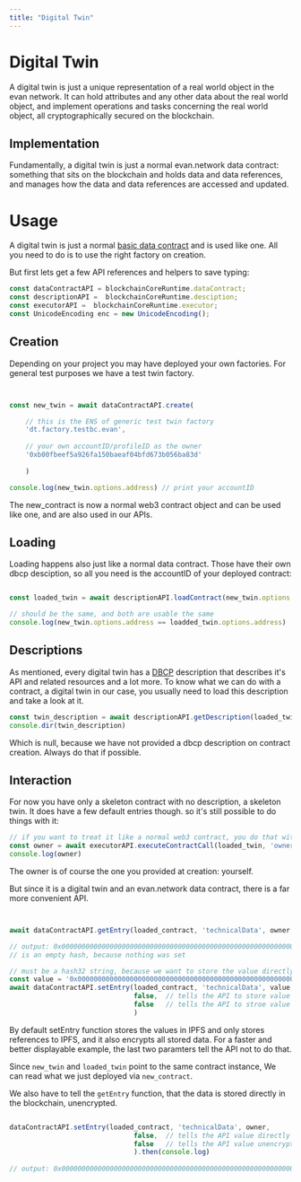 ```yaml
---
title: "Digital Twin"
---
```


# Digital Twin

A digital twin is just a unique representation of a real world object in the evan network.
It can hold attributes and any other data about the real world object, and implement operations and tasks concerning
the real world object, all cryptographically secured on the blockchain.

## Implementation

Fundamentally, a digital twin is just a normal evan.network data contract: something that sits on the blockchain and holds data and data references, and manages how the data and data references are accessed and updated.

# Usage

A digital twin is just a normal [basic data contract](/dev/basic-contrats#the-datacontract) and is used like one.
All you need to do is to use the right factory on creation.

But first lets get a few API references and helpers to save typing:

```js
const dataContractAPI = blockchainCoreRuntime.dataContract;
const descriptionAPI =  blockchainCoreRuntime.desciption;
const executorAPI =  blockchainCoreRuntime.executor;
const UnicodeEncoding enc = new UnicodeEncoding();
```
## Creation

Depending on your project you may have deployed your own factories. For general test purposes we have a test twin factory.

```js


const new_twin = await dataContractAPI.create(

    // this is the ENS of generic test twin factory
    'dt.factory.testbc.evan',
    
    // your own accountID/profileID as the owner
    '0xb00fbeef5a926fa150baeaf04bfd673b056ba83d'
    
    )

console.log(new_twin.options.address) // print your accountID
```

The new_contract is now a normal web3 contract object and can be used like one, and are also used in our APIs.

## Loading

Loading happens also just like a normal data contract. Those have their own dbcp desciption, so all you need is the accountID of your deployed contract:

```js

const loaded_twin = await descriptionAPI.loadContract(new_twin.options.address);

// should be the same, and both are usable the same
console.log(new_twin.options.address == loadded_twin.options.address)

```

## Descriptions

As mentioned, every digital twin has a [DBCP](https://github.com/evannetwork/dbcp) description that describes it's API and related resources and a lot more. To know what we can do with a contract, a digital twin in our case, you usually need to load this description and take a look at it.

```js
const twin_description = await descriptionAPI.getDescription(loaded_twin.options.address)
console.dir(twin_description)
```

Which is null, because we have not provided a dbcp description on contract creation. Always do that if possible.

## Interaction

For now you have only a skeleton contract with no description, a skeleton twin.
It does have a few default entries though. so it's still possible to do things with it:

```js
// if you want to treat it like a normal web3 contract, you do that with the executor
const owner = await executorAPI.executeContractCall(loaded_twin, 'owner')
console.log(owner)
```

The owner is of course the one you provided at creation: yourself.

But since it is a digital twin and an evan.network data contract, there is a far more convenient API.



```js


await dataContractAPI.getEntry(loaded_contract, 'technicalData', owner, false,false).then(console.log)

// output: 0x0000000000000000000000000000000000000000000000000000000000000000
// is an empty hash, because nothing was set

// must be a hash32 string, because we want to store the value directly in the blockchain
const value = '0x0000000000000000000000000000000000000000000000000000000000000003'
await dataContractAPI.setEntry(loaded_contract, 'technicalData', value, owner,
                               false,  // tells the API to store value directly in blockain
                               false   // tells the API to stroe value unencrypted
                               )
```

By default setEntry function stores the values in IPFS and only stores references to IPFS,
and it also encrypts all stored data. For a faster and better displayable example, the last two paramters tell the
API not to do that.

Since `new_twin` and `loaded_twin` point to the same contract instance,
We can read what we just deployed via `new_contract`.

We also have to tell the `getEntry` function, that the data is stored directly in the blockchain, unencrypted.

```js

dataContractAPI.setEntry(loaded_contract, 'technicalData', owner,
                               false,  // tells the API value directly in blockain
                               false   // tells the API value unencrypted
                               ).then(console.log)
                               
// output: 0x0000000000000000000000000000000000000000000000000000000000000003
```
